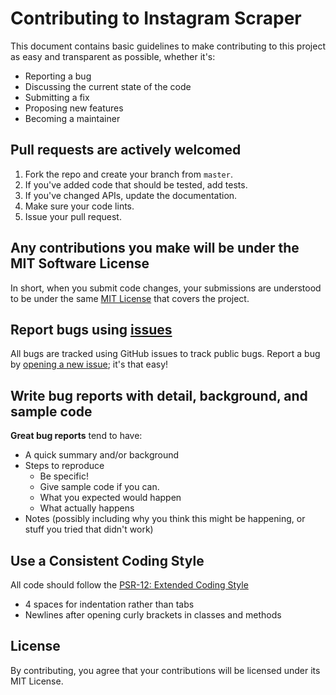 # Contributing to Instagram Scraper

This document contains basic guidelines to make contributing to this project as easy and transparent as possible, whether it's:

- Reporting a bug
- Discussing the current state of the code
- Submitting a fix
- Proposing new features
- Becoming a maintainer

## Pull requests are actively welcomed

1. Fork the repo and create your branch from `master`.
2. If you've added code that should be tested, add tests.
3. If you've changed APIs, update the documentation.
5. Make sure your code lints.
6. Issue your pull request.

## Any contributions you make will be under the MIT Software License

In short, when you submit code changes, your submissions are understood to be under the same [MIT License](http://choosealicense.com/licenses/mit/) that covers the project.

## Report bugs using [issues](https://github.com/andreekeberg/instagram-scraper/issues)

All bugs are tracked using GitHub issues to track public bugs. Report a bug by [opening a new issue](https://github.com/andreekeberg/instagram-scraper/issues/new); it's that easy!

## Write bug reports with detail, background, and sample code

**Great bug reports** tend to have:

- A quick summary and/or background
- Steps to reproduce
  - Be specific!
  - Give sample code if you can.
  - What you expected would happen
  - What actually happens
- Notes (possibly including why you think this might be happening, or stuff you tried that didn't work)

## Use a Consistent Coding Style

All code should follow the [PSR-12: Extended Coding Style](https://www.php-fig.org/psr/psr-12/)

* 4 spaces for indentation rather than tabs
* Newlines after opening curly brackets in classes and methods

## License

By contributing, you agree that your contributions will be licensed under its MIT License.

